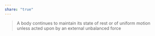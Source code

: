 ```yaml
---  
share: "true"  
---  
```

  
> A body continues to maintain its state of rest or of uniform motion unless acted upon by an external unbalanced force  
  
